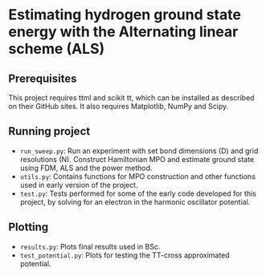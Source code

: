 # Estimating hydrogen ground state energy with the Alternating linear scheme (ALS)

## Prerequisites
This project requires ttml and scikit tt, which can be installed as described on their GitHub sites. It also requires Matplotlib, NumPy and Scipy. 

## Running project
- `run_sweep.py`: Run an experiment with set bond dimensions (D) and grid resolutions (N). Construct Hamiltonian MPO and estimate ground state using FDM, ALS and the power method. 
- `utils.py`: Contains functions for MPO construction and other functions used in early version of the project. 
- `test.py`: Tests performed for some of the early code developed for this project, by solving for an electron in the harmonic oscillator potential. 

## Plotting
- `results.py`: Plots final results used in BSc.
- `test_potential.py`: Plots for testing the TT-cross approximated potential.
